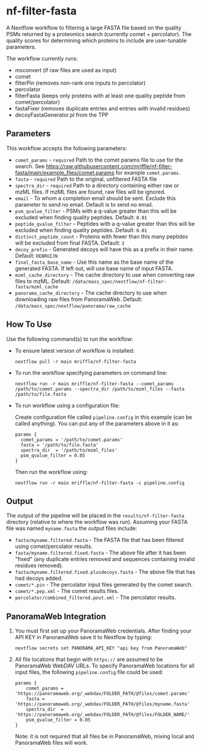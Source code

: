 # nf-filter-fasta
A Nextflow workflow to filtering a large FASTA file based on the quality PSMs returned
by a proteomics search (currently comet + percolator). The quality scores for determining
which proteins to include are user-tunable parameters.

The workflow currently runs:

- msconvert (if raw files are used as input)
- comet
- filterPin (removes non-rank one inputs to percolator)
- percolator
- filterFasta (keeps only proteins with at least one quality peptide from comet/percolator)
- fastaFixer (removes duplicate entries and entries with invalid residues)
- decoyFastaGenerator.pl from the TPP

## Parameters
This workflow accepts the following parameters:

- `comet_params` - `required` Path to the comet params file to use for the search. See https://raw.githubusercontent.com/mriffle/nf-filter-fasta/main/example_files/comet.params for example `comet.params`.
- `fasta` - `required` Path to the original, unfiltered FASTA file
- `spectra_dir` - `required` Path to a directory containing either raw or mzML files. If mzML files are found, raw files will be ignored. 
- `email` - To whom a completion email should be sent. Exclude this parameter to send no email. Default is to send no email.
- `psm_qvalue_filter` - PSMs with a q-value greater than this will be excluded when finding quality peptides. Default: `0.01`
- `peptide_qvalue_filter` - Peptides with a q-value greater than this will be excluded when finding quality peptides. Default: `0.01`
- `distinct_peptide_count` - Proteins with fewer than this many peptides will be excluded from final FASTA. Default: `3`
- `decoy_prefix` - Generated decoys will have this as a prefix in their name. Default: `DEBRUIJN`
- `final_fasta_base_name` - Use this name as the base name of the generated FASTA. If left out, will use base name of input FASTA.
- `mzml_cache_directory` - The cache directory to use when converting raw files to mzML. Default: `/data/mass_spec/nextflow/nf-filter-fasta/mzml_cache`
- `panorama_cache_directory` - The cache directory to use when downloading raw files from PanoramaWeb. Default: `/data/mass_spec/nextflow/panorama/raw_cache`

## How To Use
Use the following command(s) to run the workflow:

- To ensure latest version of workflow is installed:

  `nextflow pull -r main mriffle/nf-filter-fasta`

- To run the workflow specifying parameters on command line:

  `nextflow run -r main mriffle/nf-filter-fasta --comet_params /path/to/comet.params --spectra_dir /path/to/mzml_files --fasta /path/to/file.fasta`

- To run workflow using a configuration file:

  Create configuration file called `pipeline.config` in this example (can be called anything). You can put any of the parameters above in it as:

  ```
  params {
    comet_params = '/path/to/comet.params'
    fasta = '/path/to/file.fasta'
    spectra_dir  = '/path/to/mzml_files'
    psm_qvalue_filter = 0.05
  }
  ```

  Then run the workflow using:

  `nextflow run -r main mriffle/nf-filter-fasta -c pipeline.config`

## Output
The output of the pipeline will be placed in the `results/nf-filter-fasta` directory (relative to where the workflow was run). Assuming your FASTA file was named `myname.fasta` the output files include:
- `fasta/myname.filtered.fasta` - The FASTA file that has been filtered using comet/percolator results.
- `fasta/myname.filtered.fixed.fasta` - The above file after it has been "fixed" (any duplicate entries removed and sequences containing invalid residues removed).
- `fasta/myname.filtered.fixed.plusdecoys.fasta` - The above file that has had decoys added.
- `comet/*.pin` - The percolator input files generated by the comet search.
- `comet/*.pep.xml` - The comet results files.
- `percolator/combined_filtered.pout.xml` - The percolator results.

## PanoramaWeb Integration

1. You must first set up your PanoramaWeb credentials. After finding your API KEY in PanoramaWeb save it to Nextflow by typing:

   `nextflow secrets set PANORAMA_API_KEY "api key from PanoramaWeb"`

2. All file locations that begin with `https://` are assumed to be PanoramaWeb WebDAV URLs. To specify PanoramaWeb locations for all input files, the following `pipeline.config` file could be used:

    ```
    params {
        comet_params = 'https://panoramaweb.org/_webdav/FOLDER_PATH/@files/comet.params'
        fasta = 'https://panoramaweb.org/_webdav/FOLDER_PATH/@files/myname.fasta'
        spectra_dir  = 'https://panoramaweb.org/_webdav/FOLDER_PATH/@files/FOLDER_NAME/'
        psm_qvalue_filter = 0.05
    }
    ```
    Note: it is not required that all files be in PanoramaWeb, mixing local and PanoramaWeb files will work.

